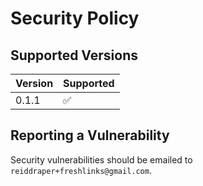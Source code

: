 # Security Policy

## Supported Versions


| Version | Supported          |
| ------- | ------------------ |
| 0.1.1   | :white_check_mark: |

## Reporting a Vulnerability

Security vulnerabilities should be emailed to `reiddraper+freshlinks@gmail.com`.
